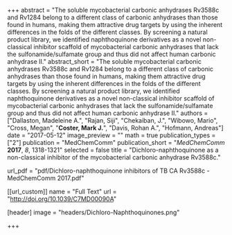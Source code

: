 +++
abstract = "The soluble mycobacterial carbonic anhydrases Rv3588c and Rv1284 belong to a different class of carbonic anhydrases than those found in humans, making them attractive drug targets by using the inherent differences in the folds of the different classes. By screening a natural product library, we identified naphthoquinone derivatives as a novel non-classical inhibitor scaffold of mycobacterial carbonic anhydrases that lack the sulfonamide/sulfamate group and thus did not affect human carbonic anhydrase II."
abstract_short = "The soluble mycobacterial carbonic anhydrases Rv3588c and Rv1284 belong to a different class of carbonic anhydrases than those found in humans, making them attractive drug targets by using the inherent differences in the folds of the different classes. By screening a natural product library, we identified naphthoquinone derivatives as a novel non-classical inhibitor scaffold of mycobacterial carbonic anhydrases that lack the sulfonamide/sulfamate group and thus did not affect human carbonic anhydrase II."
authors = ["Dallaston, Madeleine A.", "Rajan, Siji", "Chekaiban, J.", "Wibowo, Mario", "Cross, Megan", "**Coster, Mark J.**", "Davis, Rohan A.", "Hofmann, Andreas"]
date = "2017-05-12"
image_preview = ""
math = true
publication_types = ["2"]
publication = "MedChemComm"
publication_short = "_MedChemComm_ **2017**, _8_, 1318-1321"
selected = false
title = "Dichloro-naphthoquinone as a non-classical inhibitor of the mycobacterial carbonic anhydrase Rv3588c."


url_pdf = "pdf/Dichloro-naphthoquinone inhibitors of TB CA Rv3588c - MedChemComm 2017.pdf"

[[url_custom]]
  name = "Full Text"
  url = "http://doi.org/10.1039/C7MD00090A"

[header]
image = "headers/Dichloro-Naphthoquinones.png"

+++

